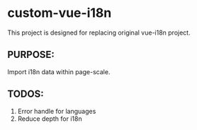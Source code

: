# custom-vue-i18n

This project is designed for replacing original vue-i18n project.

## PURPOSE:

Import i18n data within page-scale.

## TODOS:

1. Error handle for languages
2. Reduce depth for i18n
